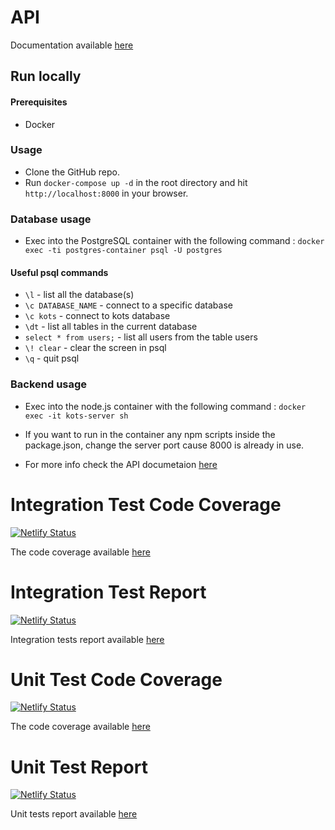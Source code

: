 # API

Documentation available [here](https://make-kots-great-again.github.io/web/ "api doc")

## Run locally

#### Prerequisites

* Docker 

### Usage

* Clone the GitHub repo.
* Run `docker-compose up -d` in the root directory and hit `http://localhost:8000` in 
your browser. 

### Database usage

* Exec into the PostgreSQL container with the following command :
`docker exec -ti postgres-container psql -U postgres`

#### Useful psql commands

- `\l` - list all the database(s)
- `\c DATABASE_NAME` - connect to a specific database
- `\c kots` - connect to kots database
- `\dt` - list all tables in the current database
- `select * from users;` - list all users from the table users
- `\! clear` - clear the screen in psql
- `\q` - quit psql

### Backend usage

* Exec into the node.js container with the following command :
`docker exec -it kots-server sh`

* If you want to run in the container any npm scripts inside the package.json, 
change the server port cause 8000 is already in use. 

* For more info check the API documetaion [here](https://make-kots-great-again.github.io/web/ "api doc")

# Integration Test Code Coverage 

[![Netlify Status](https://api.netlify.com/api/v1/badges/d57ad6ea-fd95-4728-a864-ec373c5b1118/deploy-status)](https://app.netlify.com/sites/integration-test-coverage/deploys)

The code coverage available [here](https://integration-test-coverage.netlify.app/ "integration test coverage")

# Integration Test Report 

[![Netlify Status](https://api.netlify.com/api/v1/badges/67ec06de-a19f-43c0-a44f-e71392c59580/deploy-status)](https://app.netlify.com/sites/integration-tests-report/deploys)

Integration tests report available [here](https://integration-tests-report.netlify.app/ "integration tests report")

# Unit Test Code Coverage 

[![Netlify Status](https://api.netlify.com/api/v1/badges/cb32bd04-e3ab-40a7-8e47-b4fd346c550a/deploy-status)](https://app.netlify.com/sites/unit-test-coverage/deploys)

The code coverage available [here](https://unit-test-coverage.netlify.app/ "unit tests code coverage")

# Unit Test Report

[![Netlify Status](https://api.netlify.com/api/v1/badges/25980231-d3da-470c-bbe4-5079efbef86b/deploy-status)](https://app.netlify.com/sites/unit-tests-report/deploys)

Unit tests report available [here](https://unit-tests-report.netlify.app/ "unit tests report")
